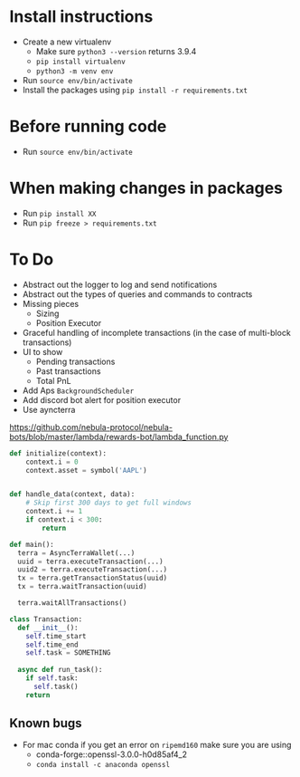 # Install instructions 
- Create a new virtualenv
  - Make sure `python3 --version` returns 3.9.4
  - `pip install virtualenv`
  - `python3 -m venv env`
- Run `source env/bin/activate`
- Install the packages using `pip install -r requirements.txt` 

# Before running code 
- Run `source env/bin/activate`

# When making changes in packages
- Run `pip install XX`
- Run `pip freeze > requirements.txt` 


# To Do 
- Abstract out the logger to log and send notifications  
- Abstract out the types of queries and commands to contracts
- Missing pieces
  - Sizing 
  - Position Executor
- Graceful handling of incomplete transactions (in the case of multi-block transactions)
- UI to show 
  - Pending transactions 
  - Past transactions 
  - Total PnL
- Add Aps `BackgroundScheduler`
- Add discord bot alert for position executor
- Use ayncterra

https://github.com/nebula-protocol/nebula-bots/blob/master/lambda/rewards-bot/lambda_function.py

```python
def initialize(context):
    context.i = 0
    context.asset = symbol('AAPL')


def handle_data(context, data):
    # Skip first 300 days to get full windows
    context.i += 1
    if context.i < 300:
        return

def main():
  terra = AsyncTerraWallet(...)
  uuid = terra.executeTransaction(...)
  uuid2 = terra.executeTransaction(...)
  tx = terra.getTransactionStatus(uuid)
  tx = terra.waitTransaction(uuid)

  terra.waitAllTransactions()

class Transaction:
  def __init__():
    self.time_start
    self.time_end
    self.task = SOMETHING
  
  async def run_task():
    if self.task:
      self.task()
    return
```


## Known bugs 
- For mac conda if you get an error on `ripemd160` make sure you are using 
  - conda-forge::openssl-3.0.0-h0d85af4_2
  - `conda install -c anaconda openssl`
